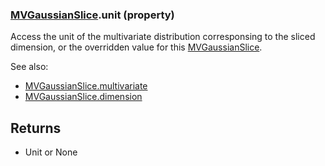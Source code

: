 ### [MVGaussianSlice](MVGaussianSlice.md).unit (property)




Access the unit of the multivariate distribution corresponsing to the
sliced dimension, or the overridden value for this [MVGaussianSlice](MVGaussianSlice.md).

See also:

* [MVGaussianSlice.multivariate](MVGaussianSlice.multivariate.md)
* [MVGaussianSlice.dimension](MVGaussianSlice.dimension.md)

Returns
---------
* Unit or None

